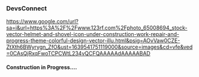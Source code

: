 ### DevsConnect
https://www.google.com/url?sa=i&url=https%3A%2F%2Fwww.123rf.com%2Fphoto_65008694_stock-vector-helmet-and-shovel-icon-under-construction-work-repair-and-progress-theme-colorful-design-vector-illu.html&psig=AOvVaw0CZE-ZtXth6BWyrygn_ZfO&ust=1639541751119000&source=images&cd=vfe&ved=0CAsQjRxqFwoTCPCWtL234vQCFQAAAAAdAAAAABAD
#### Construction in Progress....
